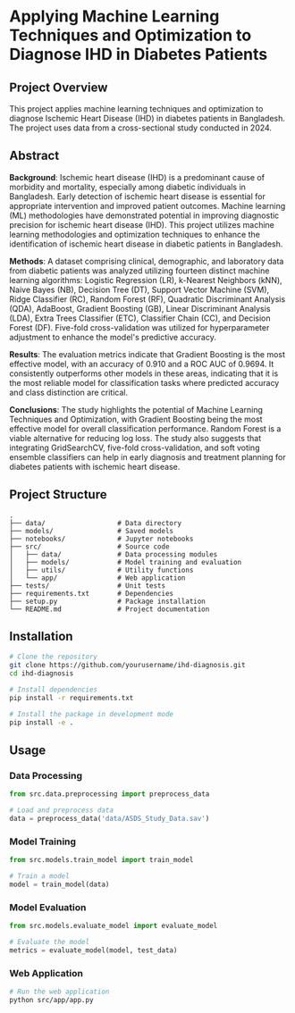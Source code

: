 # Applying Machine Learning Techniques and Optimization to Diagnose IHD in Diabetes Patients

## Project Overview

This project applies machine learning techniques and optimization to diagnose Ischemic Heart Disease (IHD) in diabetes patients in Bangladesh. The project uses data from a cross-sectional study conducted in 2024.

## Abstract

**Background**: Ischemic heart disease (IHD) is a predominant cause of morbidity and mortality, especially among diabetic individuals in Bangladesh. Early detection of ischemic heart disease is essential for appropriate intervention and improved patient outcomes. Machine learning (ML) methodologies have demonstrated potential in improving diagnostic precision for ischemic heart disease (IHD). This project utilizes machine learning methodologies and optimization techniques to enhance the identification of ischemic heart disease in diabetic patients in Bangladesh.

**Methods**: A dataset comprising clinical, demographic, and laboratory data from diabetic patients was analyzed utilizing fourteen distinct machine learning algorithms: Logistic Regression (LR), k-Nearest Neighbors (kNN), Naive Bayes (NB), Decision Tree (DT), Support Vector Machine (SVM), Ridge Classifier (RC), Random Forest (RF), Quadratic Discriminant Analysis (QDA), AdaBoost, Gradient Boosting (GB), Linear Discriminant Analysis (LDA), Extra Trees Classifier (ETC), Classifier Chain (CC), and Decision Forest (DF). Five-fold cross-validation was utilized for hyperparameter adjustment to enhance the model's predictive accuracy.

**Results**: The evaluation metrics indicate that Gradient Boosting is the most effective model, with an accuracy of 0.910 and a ROC AUC of 0.9694. It consistently outperforms other models in these areas, indicating that it is the most reliable model for classification tasks where predicted accuracy and class distinction are critical.

**Conclusions**: The study highlights the potential of Machine Learning Techniques and Optimization, with Gradient Boosting being the most effective model for overall classification performance. Random Forest is a viable alternative for reducing log loss. The study also suggests that integrating GridSearchCV, five-fold cross-validation, and soft voting ensemble classifiers can help in early diagnosis and treatment planning for diabetes patients with ischemic heart disease.

## Project Structure

```
.
├── data/                  # Data directory
├── models/                # Saved models
├── notebooks/             # Jupyter notebooks
├── src/                   # Source code
│   ├── data/              # Data processing modules
│   ├── models/            # Model training and evaluation
│   ├── utils/             # Utility functions
│   └── app/               # Web application
├── tests/                 # Unit tests
├── requirements.txt       # Dependencies
├── setup.py               # Package installation
└── README.md              # Project documentation
```

## Installation

```bash
# Clone the repository
git clone https://github.com/yourusername/ihd-diagnosis.git
cd ihd-diagnosis

# Install dependencies
pip install -r requirements.txt

# Install the package in development mode
pip install -e .
```

## Usage

### Data Processing

```python
from src.data.preprocessing import preprocess_data

# Load and preprocess data
data = preprocess_data('data/ASDS_Study_Data.sav')
```

### Model Training

```python
from src.models.train_model import train_model

# Train a model
model = train_model(data)
```

### Model Evaluation

```python
from src.models.evaluate_model import evaluate_model

# Evaluate the model
metrics = evaluate_model(model, test_data)
```

### Web Application

```bash
# Run the web application
python src/app/app.py
```
